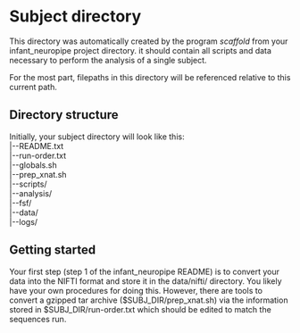 # Subject directory

This directory was automatically created by the program *scaffold* from your infant_neuropipe project directory. it should contain all scripts and data necessary to perform the analysis of a single subject.  

For the most part, filepaths in this directory will be referenced relative to this current path.  

## Directory structure

Initially, your subject directory will look like this:  
  |--README.txt  
  |--run-order.txt  
  |--globals.sh  
  |--prep_xnat.sh  
  |--scripts/  
  |--analysis/  
  |--fsf/  
  |--data/  
  |--logs/

## Getting started

Your first step (step 1 of the infant_neuropipe README) is to convert your data into the NIFTI format and store it in the data/nifti/ directory. You likely have your own procedures for doing this. However, there are tools to convert a gzipped tar archive ($SUBJ_DIR/prep_xnat.sh) via the information stored in $SUBJ_DIR/run-order.txt which should be edited to match the sequences run.
